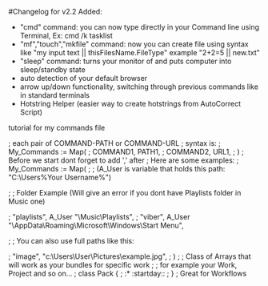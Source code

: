 #Changelog for v2.2
Added:
- "cmd" command: you can now type directly in your Command line using Terminal, Ex: cmd /k tasklist
- "mf","touch","mkfile" command: now you can create file using syntax like "my input text || thisFilesName.FileType" example "2+2=5 || new.txt"
-  "sleep" command: turns your monitor of and puts computer into sleep/standby  state
- auto  detection of your default browser
- arrow up/down functionality, switching through previous commands like in standard terminals
- Hotstring Helper (easier way to create hotstrings from AutoCorrect Script)


tutorial for my commands file

; each pair of COMMAND-PATH or COMMAND-URL
; syntax is: 
; My_Commands := Map(
;     COMMAND1, PATH1,
;     COMMAND2, URL1,
; )
; Before we start dont forget to add ',' after
; Here are some examples: 
; My_Commands := Map(
; ; (A_User is variable that holds this path: "C:\Users\%Your Username%")

; ;  Folder Example (Will give an error if you dont have Playlists folder in Music one)

; "playlists",     A_User "\Music\Playlists",
; "viber",         A_User "\AppData\Roaming\Microsoft\Windows\Start Menu",

; ; You can also use full paths like this:

; "image",         "c:\Users\User\Pictures\example.jpg",
; )
; ; Class of Arrays that will work as your bundles for specific work
; ; for example your Work, Project and so on...
; class Pack {
    ; :*    :startday::
    ; }
; Great for Workflows 